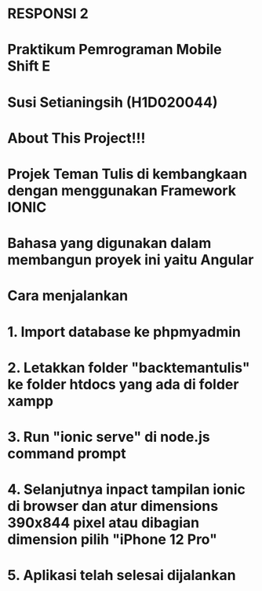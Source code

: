 # RESPONSI 2
# Praktikum Pemrograman Mobile Shift E
# Susi Setianingsih (H1D020044)


# About This Project!!!
# Projek Teman Tulis di kembangkaan dengan menggunakan Framework IONIC
# Bahasa yang digunakan dalam membangun proyek ini yaitu Angular

# Cara menjalankan
# 1. Import database ke phpmyadmin
# 2. Letakkan folder "backtemantulis" ke folder htdocs yang ada di folder xampp
# 3. Run "ionic serve" di node.js command prompt
# 4. Selanjutnya inpact tampilan ionic di browser dan atur dimensions 390x844 pixel atau dibagian dimension pilih "iPhone 12 Pro"
# 5. Aplikasi telah selesai dijalankan
